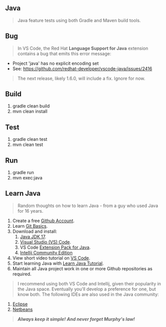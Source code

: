 Java
----
>Java feature tests using both Gradle and Maven build tools.

Bug
---
>In VS Code, the Red Hat **Language Support for Java** extension contains a bug that emits this error message:
* Project 'java' has no explicit encoding set
* See: https://github.com/redhat-developer/vscode-java/issues/2416
>The next release, likely 1.6.0, will include a fix. Ignore for now.

Build
-----
1. gradle clean build
2. mvn clean install

Test
----
1. gradle clean test
2. mvn clean test

Run
---
1. gradle run
2. mvn exec:java

Learn Java
----------
>Random thoughts on how to learn Java - from a guy who used Java for 16 years.
1. Create a free [Github Account]( https://github.com ).
2. Learn [Git Basics]( https://www.freecodecamp.org/news/learn-the-basics-of-git-in-under-10-minutes-da548267cc91/ ).
3. Download and install:
   1. [Java JDK 17]( https://www.oracle.com/java/technologies/downloads/#java17 ).
   2. [Visual Studio (VS) Code]( https://code.visualstudio.com/download ).
   3. VS Code [Extension Pack for Java](https://marketplace.visualstudio.com/items?itemName=vscjava.vscode-java-pack).
   4. [Intellij Community Edition](https://www.jetbrains.com/idea/download/#section=mac)
4. View short video tutorial on [VS Code]( https://code.visualstudio.com/learn/get-started/basics ).
5. Start learning Java with [Learn Java Tutorial](https://www.codecademy.com/learn/learn-java).
6. Maintain all Java project work in one or more Github repositories as required.

>I recommend using both VS Code and Intellij, given their popularity in the Java space. Eventually you'll develop a
>preference for one, but know both.
>The following IDEs are also used in the Java community:
1. [Eclipse](https://www.eclipse.org/downloads/packages/release/kepler/sr1/eclipse-ide-java-developers)
2. [Netbeans](https://netbeans.apache.org/)

>***Always keep it simple!*** ***And never forget Murphy's law!***